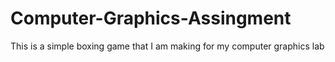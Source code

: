 # Computer-Graphics-Assingment
This is a simple boxing game that I am making for my computer graphics lab
